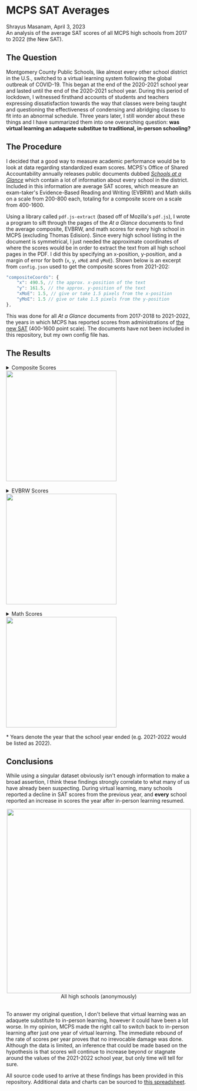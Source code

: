 # MCPS SAT Averages
Shrayus Masanam, April 3, 2023<br>
An analysis of the average SAT scores of all MCPS high schools from 2017 to 2022 (the New SAT).
## The Question
Montgomery County Public Schools, like almost every other school district in the U.S., switched to a virtual learning system following the global outbreak of COVID-19. This began at the end of the 2020-2021 school year and lasted until the end of the 2020-2021 school year. During this period of lockdown, I witnessed firsthand accounts of students and teachers expressing dissatisfaction towards the way that classes were being taught and questioning the effectiveness of condensing and abridging classes to fit into an abnormal schedule. Three years later, I still wonder about these things and I have summarized them into one overarching question: **was virtual learning an adaquete substitue to traditional, in-person schooling?**

## The Procedure
I decided that a good way to measure academic performance would be to look at data regarding standardized exam scores. MCPS's Office of Shared Accountability annually releases public documents dubbed [*Schools at a Glance*](https://ww2.montgomeryschoolsmd.org/departments/sharedaccountability/glance/) which contain a lot of information about every school in the district. Included in this information are average SAT scores, which measure an exam-taker's Evidence-Based Reading and Writing (EVBRW) and Math skills on a scale from 200-800 each, totaling for a composite score on a scale from 400-1600.

Using a library called `pdf.js-extract` (based off of Mozilla's `pdf.js`), I wrote a program to sift through the pages of the *At a Glance* documents to find the average composite, EVBRW, and math scores for every high school in MCPS (excluding Thomas Edision). Since every high school listing in the document is symmetrical, I just needed the approximate coordinates of where the scores would be in order to extract the text from all high school pages in the PDF. I did this by specifying an x-position, y-position, and a margin of error for both (`x`, `y`, `xMoE` and `yMoE`). Shown below is an excerpt from `config.json` used to get the composite scores from 2021-202:
```js
"compositeCoords": {
    "x": 490.5, // the approx. x-position of the text
    "y": 161.5, // the approx. y-position of the text
    "xMoE": 1.5, // give or take 1.5 pixels from the x-position
    "yMoE": 1.5 // give or take 1.5 pixels from the y-position
},
```
This was done for all *At a Glance* documents from 2017-2018 to 2021-2022, the years in which MCPS has reported scores from administrations of [the new SAT](https://newsroom.collegeboard.org/one-year-first-administration-march-2016-students-say-new-sat-makes-it-easier-show-their-best-work) (400-1600 point scale). The documents have not been included in this repository, but my own config file has.

## The Results

<details>
<summary>Composite Scores</summary>

| School               | 2018 | 2019 | 2020 | 2021 | 2022 |
|----------------------|------|------|------|------|------|
| Bethesda-Chevy Chase | 1249 | 1249 | 1200 | 1203 | 1281 |
| Montgomery Blair     | 1142 | 1216 | 1202 | 1221 | 1314 |
| James Hubert Blake   | 1036 | 1086 | 1052 | 1024 | 1111 |
| Winston Churchill    | 1252 | 1341 | 1291 | 1298 | 1329 |
| Clarksburg           | 1089 | 1112 | 1077 | 1045 | 1162 |
| Damascus             | 1138 | 1148 | 1132 | 1101 | 1153 |
| Albert Einstein      | 1039 | 1076 | 1020 | 1003 | 1128 |
| Gaithersburg         | 1043 | 1063 |  980 |  931 | 1074 |
| Walter Johnson       | 1213 | 1239 | 1234 | 1224 | 1246 |
| John F. Kennedy      |  961 |  985 |  897 |  894 | 1014 |
| Col. Zadok Magruder  | 1093 | 1127 | 1067 | 1049 | 1144 |
| Richard Montgomery   | 1201 | 1237 | 1255 | 1228 | 1297 |
| Northwest            | 1145 | 1138 | 1091 | 1092 | 1213 |
| Northwood            | 1014 | 1024 |  973 |  958 | 1087 |
| Paint Branch         | 1064 | 1062 | 1024 | 1012 | 1079 |
| Poolesville          | 1296 | 1354 | 1330 | 1309 | 1391 |
| Quince Orchard       | 1134 | 1166 | 1120 | 1123 | 1178 |
| Rockville            | 1107 | 1110 | 1106 | 1033 | 1144 |
| Seneca Valley        | 1048 | 1053 |  981 |  950 | 1051 |
| Sherwood             | 1150 | 1183 | 1128 | 1104 | 1171 |
| Springbrook          | 1043 | 1070 | 1027 |  966 | 1123 |
| Watkins Mill         | 1119 | 1050 |  917 |  902 | 1052 |
| Wheaton              | 1002 | 1125 | 1084 | 1029 | 1151 |
| Walt Whitman         | 1289 | 1330 | 1339 | 1297 | 1350 |
| Thomas S. Wootton    | 1230 | 1322 | 1315 | 1281 | 1325 |

</details>
<a href="https://user-images.githubusercontent.com/45981228/229511205-85bbef89-d8c8-4a27-a1fc-5aedc83209ab.svg"><img width="300" src="https://user-images.githubusercontent.com/45981228/229511205-85bbef89-d8c8-4a27-a1fc-5aedc83209ab.svg"></a>
<br><br>
<details>
<summary>EVBRW Scores</summary>

| School               | 2018 | 2019 | 2020 | 2021 | 2022 |
|----------------------|------|------|------|------|------|
| Bethesda-Chevy Chase |  634 |  628 |  606 |  608 |  642 |
| Montgomery Blair     |  573 |  611 |  605 |  614 |  659 |
| James Hubert Blake   |  535 |  556 |  541 |  530 |  570 |
| Winston Churchill    |  624 |  660 |  638 |  641 |  653 |
| Clarksburg           |  548 |  560 |  546 |  530 |  583 |
| Damascus             |  574 |  576 |  567 |  557 |  578 |
| Albert Einstein      |  533 |  550 |  527 |  519 |  587 |
| Gaithersburg         |  532 |  539 |  502 |  479 |  547 |
| Walter Johnson       |  608 |  620 |  621 |  612 |  625 |
| John F. Kennedy      |  488 |  501 |  456 |  455 |  513 |
| Col. Zadok Magruder  |  550 |  564 |  536 |  532 |  575 |
| Richard Montgomery   |  602 |  615 |  625 |  617 |  645 |
| Northwest            |  571 |  568 |  548 |  548 |  603 |
| Northwood            |  520 |  525 |  500 |  499 |  563 |
| Paint Branch         |  537 |  535 |  517 |  514 |  542 |
| Poolesville          |  647 |  669 |  659 |  655 |  692 |
| Quince Orchard       |  567 |  586 |  561 |  563 |  591 |
| Rockville            |  557 |  562 |  561 |  527 |  581 |
| Seneca Valley        |  529 |  537 |  498 |  485 |  526 |
| Sherwood             |  583 |  595 |  569 |  560 |  591 |
| Springbrook          |  527 |  541 |  518 |  492 |  560 |
| Watkins Mill         |  562 |  534 |  467 |  465 |  540 |
| Wheaton              |  500 |  557 |  543 |  518 |  579 |
| Walt Whitman         |  639 |  659 |  661 |  644 |  669 |
| Thomas S. Wootton    |  610 |  647 |  644 |  631 |  649 |

</details>
<a href="https://user-images.githubusercontent.com/45981228/229510523-fc295968-a265-4673-b0c7-66ef78837d7d.svg"><img width="300" src="https://user-images.githubusercontent.com/45981228/229510523-fc295968-a265-4673-b0c7-66ef78837d7d.svg"></a>
<br><br>
<details>
<summary>Math Scores</summary>

| School               | 2018 | 2019 | 2020 | 2021 | 2022 |
|----------------------|------|------|------|------|------|
| Bethesda-Chevy Chase |  616 |  622 |  594 |  595 |  639 |
| Montgomery Blair     |  569 |  605 |  596 |  607 |  655 |
| James Hubert Blake   |  501 |  530 |  511 |  494 |  540 |
| Winston Churchill    |  628 |  681 |  653 |  656 |  676 |
| Clarksburg           |  541 |  552 |  531 |  515 |  580 |
| Damascus             |  564 |  573 |  565 |  544 |  575 |
| Albert Einstein      |  506 |  526 |  494 |  483 |  541 |
| Gaithersburg         |  512 |  524 |  478 |  452 |  526 |
| Walter Johnson       |  605 |  619 |  613 |  611 |  622 |
| John F. Kennedy      |  473 |  485 |  441 |  439 |  501 |
| Col. Zadok Magruder  |  543 |  563 |  530 |  518 |  569 |
| Richard Montgomery   |  599 |  622 |  630 |  611 |  652 |
| Northwest            |  573 |  570 |  544 |  544 |  610 |
| Northwood            |  494 |  499 |  473 |  459 |  524 |
| Paint Branch         |  527 |  526 |  507 |  498 |  538 |
| Poolesville          |  649 |  685 |  671 |  654 |  700 |
| Quince Orchard       |  567 |  580 |  559 |  559 |  587 |
| Rockville            |  550 |  548 |  545 |  505 |  564 |
| Seneca Valley        |  519 |  516 |  484 |  465 |  525 |
| Sherwood             |  568 |  588 |  559 |  544 |  580 |
| Springbrook          |  516 |  530 |  509 |  474 |  563 |
| Watkins Mill         |  557 |  515 |  450 |  437 |  512 |
| Wheaton              |  502 |  568 |  541 |  511 |  573 |
| Walt Whitman         |  650 |  671 |  678 |  654 |  682 |
| Thomas S. Wootton    |  619 |  674 |  671 |  650 |  676 |

</details>
<a href="https://user-images.githubusercontent.com/45981228/229511325-0b22b6c0-0e09-4278-89ca-ce9585d37de6.svg"><img width="300" src="https://user-images.githubusercontent.com/45981228/229511325-0b22b6c0-0e09-4278-89ca-ce9585d37de6.svg"></a>
<br><br>
* Years denote the year that the school year ended (e.g. 2021-2022 would be listed as 2022).

## Conclusions
While using a singular dataset obviously isn't enough information to make a broad assertion, I think these findings strongly correlate to what many of us have already been suspecting. During virtual learning, many schools reported a decline in SAT scores from the previous year, and **every** school reported an increase in scores the year after in-person learning resumed.

<center><a href="https://user-images.githubusercontent.com/45981228/229513229-1b9810b1-89fe-47ed-9839-8ae79af4074a.svg"><img width="500" src="https://user-images.githubusercontent.com/45981228/229513229-1b9810b1-89fe-47ed-9839-8ae79af4074a.svg"></a><figcaption>All high schools (anonymously)</figcaption></a></center><br>

 To answer my original question, I don't believe that virtual learning was an adaquete substitute to in-person learning, however it could have been a lot worse. In my opinion, MCPS made the right call to switch back to in-person learning after just one year of virtual learning. The immediate rebound of the rate of scores per year proves that no irrevocable damage was done. Although the data is limited, an inference that could be made based on the hypothesis is that scores will continue to increase beyond or stagnate around the values of the 2021-2022 school year, but only time will tell for sure.

 All source code used to arrive at these findings has been provided in this repository. Additional data and charts can be sourced to <a href="https://docs.google.com/spreadsheets/d/e/2PACX-1vTpLixVcCFD8GmWAjFY5C5BZFseND5ywUNTh0fHVOXy6YvlZ1x9FuOqW5aZHH5ZT3HvVxnbtg_Q-rKd/pubhtml">this spreadsheet</a>.